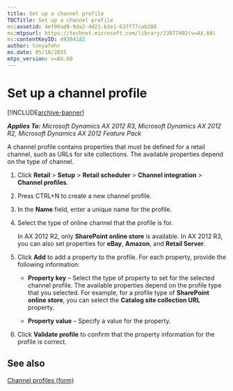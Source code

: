 ```yaml
---
title: Set up a channel profile
TOCTitle: Set up a channel profile
ms:assetid: 4ef00ad9-9da2-4d21-b3e1-637f77cab208
ms:mtpsurl: https://technet.microsoft.com/library/JJ677402(v=AX.60)
ms:contentKeyID: 49384182
author: tonyafehr
ms.date: 05/18/2015
mtps_version: v=AX.60
---
```


# Set up a channel profile 


[!INCLUDE[archive-banner](includes/archive-banner.md)]


_**Applies To:** Microsoft Dynamics AX 2012 R3, Microsoft Dynamics AX 2012 R2, Microsoft Dynamics AX 2012 Feature Pack_

A channel profile contains properties that must be defined for a retail channel, such as URLs for site collections. The available properties depend on the type of channel.

1.  Click **Retail** \> **Setup** \> **Retail scheduler** \> **Channel integration** \> **Channel profiles**.

2.  Press CTRL+N to create a new channel profile.

3.  In the **Name** field, enter a unique name for the profile.

4.  Select the type of online channel that the profile is for.
    
    In AX 2012 R2, only **SharePoint online store** is available. In AX 2012 R3, you can also set properties for **eBay**, **Amazon**, and **Retail Server**.

5.  Click **Add** to add a property to the profile. For each property, provide the following information:
    
      - **Property key** – Select the type of property to set for the selected channel profile. The available properties depend on the profile type that you selected. For example, for a profile type of **SharePoint online store**, you can select the **Catalog site collection URL** property.
    
      - **Property value** – Specify a value for the property.

6.  Click **Validate profile** to confirm that the property information for the profile is correct.

## See also

[Channel profiles (form)](https://technet.microsoft.com/library/jj677439\(v=ax.60\))

  


